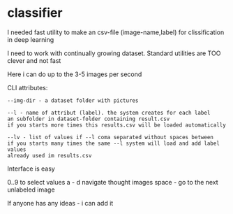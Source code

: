 # classifier

I needed fast utility to make an csv-file (image-name,label) for clissification in deep learning

I need to work with continually growing dataset. Standard utilities are TOO clever and not fast

Here i can do up to the 3-5 images per second

CLI attributes: 

    --img-dir - a dataset folder with pictures 

    --l - name of attribut (label). the system creates for each label
    an subfolder in dataset-folder containing result.csv
    if you starts more times this results.csv will be loaded automatically
                
    --lv - list of values if --l coma separated without spaces between
    if you starts many times the same --l system will load and add label values 
    already used im results.csv
                
                
Interface is easy

0..9 to select values 
a - d navigate thought images
space - go to the next unlabeled image

If anyone has any ideas - i can add it

